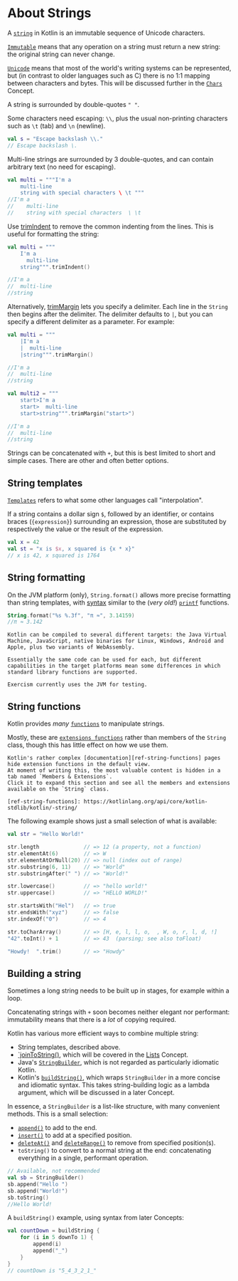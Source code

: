 # About Strings

A [`string`][ref-string] in Kotlin is an immutable sequence of Unicode characters.

[`Immutable`][wiki-immutable] means that any operation on a string must return a new string: the original string can never change.

[`Unicode`][wiki-unicode] means that most of the world's writing systems can be represented, but (in contrast to older languages such as C) there is no 1:1 mapping between characters and bytes.
This will be discussed further in the [`Chars`][concept-chars] Concept.

A string is surrounded by double-quotes `" "`.

Some characters need escaping: `\\`, plus the usual non-printing characters such as `\t` (tab) and `\n` (newline).

```kotlin
val s = "Escape backslash \\."
// Escape backslash \.
```

Multi-line strings are surrounded by 3 double-quotes, and can contain arbitrary text (no need for escaping).

```kotlin
val multi = """I'm a
    multi-line
    string with special characters \ \t """
//I'm a
//    multi-line
//    string with special characters  \ \t 
```

Use [trimIndent][trimIndent-doc] to remove the common indenting from the lines.
This is useful for formatting the string:

```kotlin
val multi = """
    I'm a
      multi-line
    string""".trimIndent()

//I'm a
//  multi-line
//string
```

Alternatively, [trimMargin][trimMargin-doc] lets you specify a delimiter.
Each line in the `String` then begins after the delimiter.
The delimiter defaults to `|`, but you can specify a different delimiter as a parameter.
For example:

```kotlin
val multi = """
    |I'm a
    |  multi-line
    |string""".trimMargin()

//I'm a
//  multi-line
//string

val multi2 = """
    start>I'm a
    start>  multi-line
    start>string""".trimMargin("start>")

//I'm a
//  multi-line
//string
```

Strings can be concatenated with `+`, but this is best limited to short and simple cases.
There are other and often better options.

## String templates

[`Templates`][ref-templates] refers to what some other languages call "interpolation".

If a string contains a dollar sign `$`, followed by an identifier, or contains braces (`{expression}`) surrounding an expression, those are substituted by respectively the value or the result of the expression.

```kotlin
val x = 42
val st = "x is $x, x squared is {x * x}"
// x is 42, x squared is 1764
```

## String formatting

On the JVM platform (only), `String.format()` allows more precise formatting than string templates, with [syntax][web-formats] similar to the (_very old!_) [`printf`][wiki-printf] functions.

```kotlin
String.format("%s %.3f", "π ≈", 3.14159)
//π ≈ 3.142
```

~~~~exercism/advanced
Kotlin can be compiled to several different targets: the Java Virtual Machine, JavaScript, native binaries for Linux, Windows, Android and Apple, plus two variants of WebAssembly.

Essentially the same code can be used for each, but different capabilities in the target platforms mean some differences in which standard library functions are supported.

Exercism currently uses the JVM for testing.
~~~~

## String functions

Kotlin provides _many_ [`functions`][ref-string-functions] to manipulate strings.

Mostly, these are [`extensions functions`][ref-extensions] rather than members of the `String` class, though this has little effect on how we use them.

~~~~exercism/note
Kotlin's rather complex [documentation][ref-string-functions] pages hide extension functions in the default view.
At moment of writing this, the most valuable content is hidden in a tab named `Members & Extensions`.
Click it to expand this section and see all the members and extensions available on the `String` class.

[ref-string-functions]: https://kotlinlang.org/api/core/kotlin-stdlib/kotlin/-string/
~~~~

The following example shows just a small selection of what is available:

```kotlin
val str = "Hello World!"

str.length              // => 12 (a property, not a function)
str.elementAt(6)        // => W
str.elementAtOrNull(20) // => null (index out of range)
str.substring(6, 11)    // => "World"
str.substringAfter(" ") // => "World!"

str.lowercase()         // => "hello world!"
str.uppercase()         // => "HELLO WORLD!"

str.startsWith("Hel")   // => true
str.endsWith("xyz")     // => false
str.indexOf("0")        // => 4

str.toCharArray()       // => [H, e, l, l, o,  , W, o, r, l, d, !]
"42".toInt() + 1        // => 43  (parsing; see also toFloat)

"Howdy!  ".trim()       // => "Howdy"
```

## Building a string

Sometimes a long string needs to be built up in stages, for example within a loop.

Concatenating strings with `+` soon becomes neither elegant nor performant: immutability means that there is a _lot_ of copying required.

Kotlin has various more efficient ways to combine multiple string:

- String templates, described above.
- [`joinToString()][ref-jointostring], which will be covered in the [Lists][concept-lists] Concept.
- Java's [`StringBuilder`][ref-stringbuilder], which is not regarded as particularly idiomatic Kotlin.
- Kotlin's [`buildString()`][ref-buildstring], which wraps `StringBuilder` in a more concise and idiomatic syntax.
This takes string-building logic as a lambda argument, which will be discussed in a later Concept.

In essence, a `StringBuilder` is a list-like structure, with many convenient methods.
This is a small selection:

- [`append()`][ref-sb-append] to add to the end.
- [`insert()`][ref-sb-insert] to add at a specified position.
- [`deleteAt()`][ref-sb-deleteat] and [`deleteRange()`][ref-sb-deleterange] to remove from specified position(s).
- `toString()` to convert to a normal string at the end: concatenating everything in a single, performant operation.

```kotlin
// Available, not recommended
val sb = StringBuilder()
sb.append("Hello ")
sb.append("World!")
sb.toString()
//Hello World!
```

A `buildString()` example, using syntax from later Concepts:

```kotlin
val countDown = buildString {
    for (i in 5 downTo 1) {
        append(i)
        append("_")
    }
}
// countDown is "5_4_3_2_1_"
```


[ref-string]: https://kotlinlang.org/docs/strings.html
[wiki-immutable]: https://en.wikipedia.org/wiki/Immutable_object
[wiki-unicode]: https://en.wikipedia.org/wiki/Unicode
[web-formats]: https://docs.oracle.com/javase/8/docs/api/java/util/Formatter.html#summary
[wiki-printf]: https://en.wikipedia.org/wiki/Printf
[ref-stringbuilder]: https://kotlinlang.org/api/core/kotlin-stdlib/kotlin.text/-string-builder/
[ref-extensions]: https://kotlinlang.org/docs/extensions.html#extensions.md
[ref-string-functions]: https://kotlinlang.org/api/core/kotlin-stdlib/kotlin/-string/
[concept-chars]: https://exercism.org/tracks/kotlin/concepts/chars
[concept-lists]: https://exercism.org/tracks/kotlin/concepts/lists
[ref-templates]: https://kotlinlang.org/docs/strings.html#string-templates
[ref-sb-append]: https://kotlinlang.org/api/core/kotlin-stdlib/kotlin.text/-string-builder/#9100522%2FFunctions%2F-705004581
[ref-sb-insert]: https://kotlinlang.org/api/core/kotlin-stdlib/kotlin.text/-string-builder/#-132863384%2FFunctions%2F-705004581
[ref-sb-deleteat]: https://kotlinlang.org/api/core/kotlin-stdlib/kotlin.text/-string-builder/#-386007892%2FFunctions%2F-956074838
[ref-sb-deleterange]: https://kotlinlang.org/api/core/kotlin-stdlib/kotlin.text/-string-builder/#-1622040372%2FFunctions%2F-956074838
[ref-buildstring]: https://kotlinlang.org/docs/java-to-kotlin-idioms-strings.html#build-a-string
[ref-jointostring]: https://kotlinlang.org/api/core/kotlin-stdlib/kotlin.collections/join-to-string.html
[trimIndent-doc]: https://kotlinlang.org/api/core/kotlin-stdlib/kotlin.text/trim-indent.html
[trimMargin-doc]: https://kotlinlang.org/api/core/kotlin-stdlib/kotlin.text/trim-margin.html
